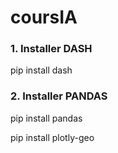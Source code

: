 # coursIA
### 1. Installer DASH

pip install dash

### 2. Installer PANDAS

pip install pandas



pip install plotly-geo

